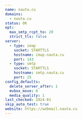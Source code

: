 ```yaml
---
name: nauta.cu
domains:
  - nauta.cu
status: OK
opt:
  max_smtp_rcpt_to: 20
  strict_tls: false
server:
  - type: imap
    socket: STARTTLS
    hostname: imap.nauta.cu
    port: 143
  - type: smtp
    socket: STARTTLS
    hostname: smtp.nauta.cu
    port: 25
config_defaults:
  delete_server_after: 1
  mvbox_move: 0
  media_quality: 1
last_checked: 2024-01
skip_auto_test: true
website: https://webmail.nauta.cu
---
```


